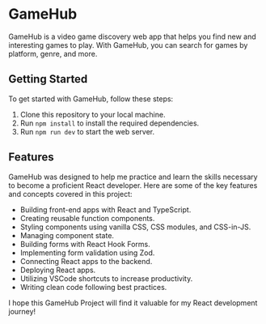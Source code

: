 # GameHub

GameHub is a video game discovery web app that helps you find new and interesting games to play. With GameHub, you can search for games by platform, genre, and more.

## Getting Started

To get started with GameHub, follow these steps:

1. Clone this repository to your local machine.
2. Run `npm install` to install the required dependencies.
3. Run `npm run dev` to start the web server.

## Features

GameHub was designed to help me practice and learn the skills necessary to become a proficient React developer. Here are some of the key features and concepts covered in this project:

- Building front-end apps with React and TypeScript.
- Creating reusable function components.
- Styling components using vanilla CSS, CSS modules, and CSS-in-JS.
- Managing component state.
- Building forms with React Hook Forms.
- Implementing form validation using Zod.
- Connecting React apps to the backend.
- Deploying React apps.
- Utilizing VSCode shortcuts to increase productivity.
- Writing clean code following best practices.

I hope this GameHub Project will find it valuable for my React development journey!
